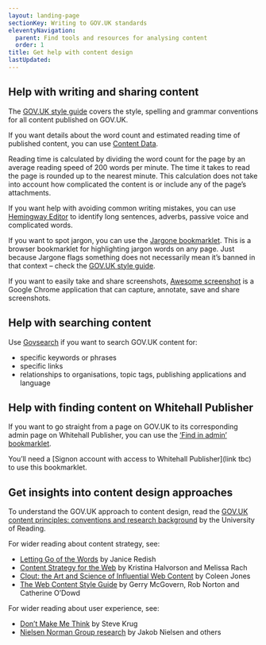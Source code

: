 ```yaml
---
layout: landing-page
sectionKey: Writing to GOV.UK standards
eleventyNavigation:
  parent: Find tools and resources for analysing content
  order: 1
title: Get help with content design
lastUpdated:
---
```

## Help with writing and sharing content

The [GOV.UK style guide](https://guidance.publishing.service.gov.uk/writing-to-gov-uk-standards/style-guides/a-to-z-style-guide/) covers the style, spelling and grammar conventions for all content published on GOV.UK.

If you want details about the word count and estimated reading time of published content, you can use [Content Data](https://content-data.publishing.service.gov.uk/content).

Reading time is calculated by dividing the word count for the page by an average reading speed of 200 words per minute. The time it takes to read the page is rounded up to the nearest minute. This calculation does not take into account how complicated the content is or include any of the page’s attachments.

If you want help with avoiding common writing mistakes, you can use [Hemingway Editor](http://www.hemingwayapp.com/) to identify long sentences, adverbs, passive voice and complicated words.

If you want to spot jargon, you can use the [Jargone bookmarklet](http://rooreynolds.github.io/jargone/). This is a browser bookmarklet for highlighting jargon words on any page. Just because Jargone flags something does not necessarily mean it’s banned in that context – check the [GOV.UK style guide](https://guidance.publishing.service.gov.uk/writing-to-gov-uk-standards/style-guides/a-to-z-style-guide/).

If you want to easily take and share screenshots, [Awesome screenshot](https://chrome.google.com/webstore/detail/awesome-screenshot-screen/nlipoenfbbikpbjkfpfillcgkoblgpmj?hl=en) is a Google Chrome application that can capture, annotate, save and share screenshots.

## Help with searching content

Use [Govsearch](https://gov-search.service.gov.uk/) if you want to search GOV.UK content for:

- specific keywords or phrases
- specific links
- relationships to organisations, topic tags, publishing applications and language

## Help with finding content on Whitehall Publisher

If you want to go straight from a page on GOV.UK to its corresponding admin page on Whitehall Publisher, you can use the [‘Find in admin’ bookmarklet](https://whitehall-admin.publishing.service.gov.uk/government/admin/find-in-admin-bookmarklet).

You’ll need a [Signon account with access to Whitehall Publisher](link tbc) to use this bookmarklet.

## Get insights into content design approaches

To understand the GOV.UK approach to content design, read the [GOV.UK content principles: conventions and research background](https://www.gov.uk/government/publications/govuk-content-principles-conventions-and-research-background) by the University of Reading.

For wider reading about content strategy, see:

- [Letting Go of the Words](https://redish.net/books/letting-go-of-the-words/) by Janice Redish
- [Content Strategy for the Web](http://contentstrategy.com/) by Kristina Halvorson and Melissa Rach
- [Clout: the Art and Science of Influential Web Content](http://content-science.com/clout-the-book) by Coleen Jones
- [The Web Content Style Guide](http://gerrymcgovern.com/books/the-web-content-style-guide/) by Gerry McGovern, Rob Norton and Catherine O’Dowd

For wider reading about user experience, see:

- [Don’t Make Me Think](http://www.sensible.com/dmmt.html) by Steve Krug
- [Nielsen Norman Group research](http://www.nngroup.com/articles/) by Jakob Nielsen and others

